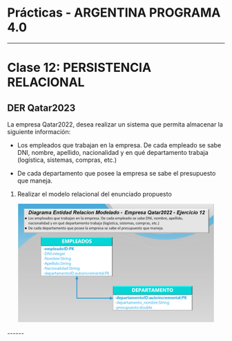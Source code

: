 # **Prácticas - ARGENTINA PROGRAMA 4.0** 
------

# **Clase 12: PERSISTENCIA RELACIONAL**

## **DER Qatar2023**  

La empresa Qatar2022, desea realizar un sistema que permita almacenar la siguiente
información:

- Los empleados que trabajan en la empresa. De cada empleado se sabe DNI, nombre, apellido, nacionalidad y en qué departamento trabaja (logística, sistemas, compras, etc.)

- De cada departamento que posee la empresa se sabe el presupuesto que maneja.

1. Realizar el modelo relacional del enunciado propuesto


<p align="center">
  <img  src="./DER_Qatar2023.png" width="90%" height="90%" />
</p>
------
